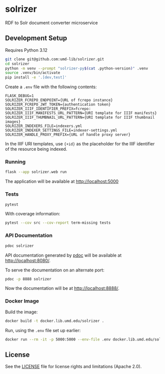 # solrizer

RDF to Solr document converter microservice

## Development Setup

Requires Python 3.12

```zsh
git clone git@github.com:umd-lib/solrizer.git
cd solrizer
python -m venv --prompt "solrizer-py$(cat .python-version)" .venv
source .venv/bin/activate
pip install -e '.[dev,test]'
```

Create a `.env` file with the following contents:

```
FLASK_DEBUG=1
SOLRIZER_FCREPO_ENDPOINT={URL of fcrepo instance}
SOLRIZER_FCREPO_JWT_TOKEN={authentication token}
SOLRIZER_IIIF_IDENTIFIER_PREFIX=fcrepo:
SOLRIZER_IIIF_MANIFESTS_URL_PATTERN={URI template for IIIF manifests}
SOLRIZER_IIIF_THUMBNAIL_URL_PATTERN={URI template for IIIF thumbnail images}
SOLRIZER_INDEXERS_FILE=indexers.yml
SOLRIZER_INDEXER_SETTINGS_FILE=indexer-settings.yml
SOLRIZER_HANDLE_PROXY_PREFIX={URL of handle proxy server}
```

In the IIIF URI templates, use `{+id}` as the placeholder for the IIIF 
identifier of the resource being indexed.

### Running

```zsh
flask --app solrizer.web run
```

The application will be available at <http://localhost:5000>

### Tests

```zsh
pytest
```

With coverage information:

```zsh
pytest --cov src --cov-report term-missing tests
```

### API Documentation

```zsh
pdoc solrizer
```

API documentation generated by [pdoc](https://pdoc.dev/)
will be available at <http://localhost:8080/>.

To serve the documentation on an alternate port:

```zsh
pdoc -p 8888 solrizer
```

Now the documentation will be at <http://localhost:8888/>.

### Docker Image

Build the image:

```zsh
docker build -t docker.lib.umd.edu/solrizer .
```

Run, using the `.env` file set up earlier:

```zsh
docker run --rm -it -p 5000:5000 --env-file .env docker.lib.umd.edu/solrizer
```

## License

See the [LICENSE](LICENSE.md) file for license rights and
limitations (Apache 2.0).
